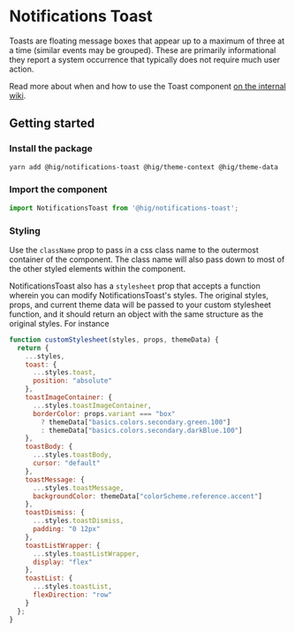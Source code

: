 # Notifications Toast

Toasts are floating message boxes that appear up to a maximum of three at a time (similar events may be grouped). These are primarily informational they report a system occurrence that typically does not require much user action.

Read more about when and how to use the Toast component [on the internal wiki](https://wiki.autodesk.com/display/HIG/Toasts).

## Getting started

### Install the package

```bash
yarn add @hig/notifications-toast @hig/theme-context @hig/theme-data
```

### Import the component

```js
import NotificationsToast from '@hig/notifications-toast';
```

### Styling

Use the `className` prop to pass in a css class name to the outermost container of the component. The class name will also pass down to most of the other styled elements within the component.

NotificationsToast also has a `stylesheet` prop that accepts a function wherein you can modify NotificationsToast's styles. The original styles, props, and current theme data will be passed to your custom stylesheet function, and it should return an object with the same structure as the original styles. For instance

```jsx
function customStylesheet(styles, props, themeData) {
  return {
    ...styles,
    toast: {
      ...styles.toast,
      position: "absolute"
    },
    toastImageContainer: {
      ...styles.toastImageContainer,
      borderColor: props.variant === "box"
        ? themeData["basics.colors.secondary.green.100"]
        : themeData["basics.colors.secondary.darkBlue.100"]
    },
    toastBody: {
      ...styles.toastBody,
      cursor: "default"
    },
    toastMessage: {
      ...styles.toastMessage,
      backgroundColor: themeData["colorScheme.reference.accent"]
    },
    toastDismiss: {
      ...styles.toastDismiss,
      padding: "0 12px"
    },
    toastListWrapper: {
      ...styles.toastListWrapper,
      display: "flex"
    },
    toastList: {
      ...styles.toastList,
      flexDirection: "row"
    }
  };
}
```
